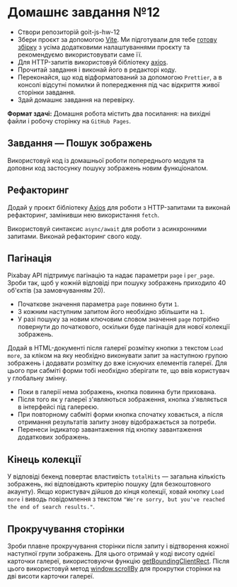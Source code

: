 # Домашнє завдання №12

- Створи репозиторій goit-js-hw-12
- Збери проєкт за допомогою [Vite](https://vitejs.dev/). Ми підготували для тебе
  [готову збірку](https://github.com/goitacademy/vanilla-app-template) з усіма
  додатковими налаштуваннями проєкту та рекомендуємо використовувати саме її.
- Для HTTP-запитів використовуй бібліотеку [axios](https://axios-http.com/).
- Прочитай завдання і виконай його в редакторі коду.
- Переконайся, що код відформатований за допомогою `Prettier`, а в консолі
  відсутні помилки й попередження під час відкриття живої сторінки завдання.
- Здай домашнє завдання на перевірку.

**Формат здачі:** Домашня робота містить два посилання: на вихідні файли і
робочу сторінку на `GitHub Pages`.

## Завдання — Пошук зображень

Використовуй код із домашньої роботи попереднього модуля та доповни код
застосунку пошуку зображень новим функціоналом.

## Рефакторинг

Додай у проєкт бібліотеку [Axios](https://axios-http.com/) для роботи з
HTTP-запитами та виконай рефакторинг, замінивши нею використання `fetch`.

Використовуй синтаксис `async/await` для роботи з асинхронними запитами. Виконай
рефакторинг свого коду.

## Пагінація

Pixabay API підтримує пагінацію та надає параметри `page` і `per_page`. Зроби
так, щоб у кожній відповіді при пошуку зображень приходило 40 об'єктів (за
замовчуванням 20).

- Початкове значення параметра `page` повинно бути `1`.
- З кожним наступним запитом його необхідно збільшити на `1`.
- У разі пошуку за новим ключовим словом значення `page` потрібно повернути до
  початкового, оскільки буде пагінація для нової колекції зображень.

Додай в HTML-документі після галереї розмітку кнопки з текстом `Load more`, за
кліком на яку необхідно виконувати запит за наступною групою зображень і
додавати розмітку до вже існуючих елементів галереї. Для цього при сабміті форми
тобі необхідно зберігати те, що ввів користувач у глобальну змінну.

- Поки в галерії нема зображень, кнопка повинна бути прихована.
- Після того як у галереї з'являються зображення, кнопка з'являється в
  інтерфейсі під галереєю.
- При повторному сабміті форми кнопка спочатку ховається, а після отримання
  результатів запиту знову відображається за потреби.
- Перенеси індикатор завантаження під кнопку завантаження додаткових зображень.

## Кінець колекції

У відповіді бекенд повертає властивість `totalHits` — загальна кількість
зображень, які відповідають критерію пошуку (для безкоштовного акаунту). Якщо
користувач дійшов до кінця колекції, ховай кнопку `Load more` і виводь
повідомлення з текстом
`"We're sorry, but you've reached the end of search results."`.

## Прокручування сторінки

Зроби плавне прокручування сторінки після запиту і відтворення кожної наступної
групи зображень. Для цього отримай у коді висоту однієї карточки галереї,
використовуючи функцію
[getBoundingClientRect](https://developer.mozilla.org/en-US/docs/Web/API/Element/getBoundingClientRect).
Після цього використовуй метод
[window.scrollBy](https://developer.mozilla.org/en-US/docs/Web/API/Window/scrollBy)
для прокрутки сторінки на дві висоти карточки галереї.
